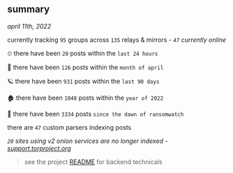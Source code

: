 
## summary
_april 11th, 2022_

currently tracking `95` groups across `135` relays & mirrors - _`47` currently online_

⏲ there have been `20` posts within the `last 24 hours`

🦈 there have been `126` posts within the `month of april`

🪐 there have been `931` posts within the `last 90 days`

🏚 there have been `1048` posts within the `year of 2022`

🦕 there have been `3334` posts `since the dawn of ransomwatch`

there are `47` custom parsers indexing posts

_`20` sites using v2 onion services are no longer indexed - [support.torproject.org](https://support.torproject.org/onionservices/v2-deprecation/)_

> see the project [README](https://github.com/thetanz/ransomwatch#ransomwatch--) for backend technicals
